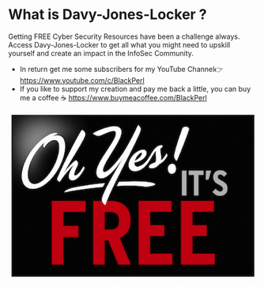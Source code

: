 # What is Davy-Jones-Locker ?
Getting FREE Cyber Security Resources have been a challenge always. Access Davy-Jones-Locker to get all what you might need to upskill yourself and create an impact in the InfoSec Community.
* In return get me some subscribers for my YouTube Channel👉 https://www.youtube.com/c/BlackPerl
* If you like to support my creation and pay me back a little, you can buy me a coffee ☕ https://www.buymeacoffee.com/BlackPerl
<p align="center"> <img src="Free.png"> </p>

